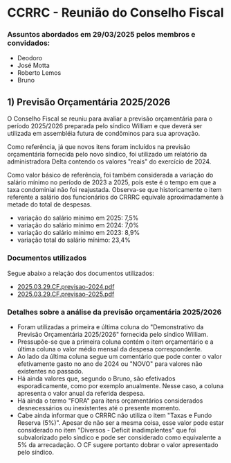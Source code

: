 # CCRRC - Reunião do Conselho Fiscal

### Assuntos abordados em 29/03/2025 pelos membros e convidados:

- Deodoro
- José Motta
- Roberto Lemos
- Bruno

 ## 1) Previsão Orçamentária 2025/2026

 O Conselho Fiscal se reuniu para avaliar a previsão orçamentária para o período 2025/2026 preparada pelo síndico William e que deverá ser utilizada em assembléia futura de condôminos para sua aprovação.

 Como referência, já que novos itens foram incluídos na previsão orçamentária fornecida pelo novo síndico, foi utilizado um relatório da administradora Delta contendo os valores "reais" do exercício de 2024.

 Como valor básico de referência, foi também considerada a variação do salário mínimo no período  de 2023 a 2025, pois este é o tempo em que a taxa condominial não foi reajustada. Observa-se que historicamente  o item referente a salário dos funcionários do CRRRC equivale aproximadamente à metade do total de despesas.

 - variação do salário mínimo em 2025:   7,5%
 - variação do salário mínimo em 2024:   7,0%
 - variação do salário mínimo em 2023:   8,9%
 - variação total do salário mínimo:    23,4%

 ### Documentos utilizados

 Segue abaixo a relação dos documentos utilizados:

 - [2025.03.29.CF.previsao-2024.pdf](https://github.com/recreiocanoas/cf/blob/main/2025.03.29.CF.previsao-2024.pdf)
 - [2025.03.29.CF.previsao-2025.pdf](https://github.com/recreiocanoas/cf/blob/main/2025.03.29.CF.previsao-2025.pdf)

### Detalhes sobre a análise da previsão orçamentária 2025/2026

- Foram utilizadas a primeira e última coluna do "Demonstrativo da Previsão Orçamentária 2025/2026" fornecida pelo síndico William.
- Pressupõe-se que a primeira coluna contém o item orçamentário e a última coluna o valor médio mensal da despesa correspondente.
- Ao lado da última coluna segue um comentário que pode conter o valor efetivamente gasto no ano de 2024 ou "NOVO" para valores não existentes no passado.
- Há ainda valores que, segundo o Bruno, são efetivados esporadicamente, como por exemplo anualmente. Nesse caso, a coluna apresenta o valor anual da referida despesa.
- Há ainda o termo "FORA" para itens orçamentários considerados desnecessários ou inexistentes até o presente momento.
- Cabe ainda informar que o CRRRC não utiliza o item "Taxas e Fundo Reserva (5%)". Apesar de não ser a mesma coisa, esse valor pode estar considerado no item "Diversos - Deficit inadimplentes" que foi subvalorizado pelo síndico e pode ser considerado como equivalente a 5% da arrecadação. O CF sugere portanto dobrar o valor apresentado pelo síndico.
 

 
